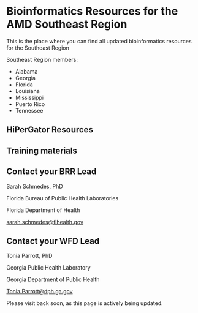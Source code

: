 # Bioinformatics Resources for the AMD Southeast Region
This is the place where you can find all updated bioinformatics resources for the Southeast Region

Southeast Region members:
* Alabama
* Georgia
* Florida
* Louisiana
* Mississippi
* Puerto Rico
* Tennessee

## HiPerGator Resources

## Training materials

## Contact your BRR Lead
Sarah Schmedes, PhD

Florida Bureau of Public Health Laboratories

Florida Department of Health

sarah.schmedes@flhealth.gov

## Contact your WFD Lead
Tonia Parrott, PhD

Georgia Public Health Laboratory

Georgia Department of Public Health

Tonia.Parrott@dph.ga.gov


Please visit back soon, as this page is actively being updated.
